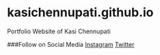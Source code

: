 # kasichennupati.github.io
Portfolio Website of Kasi Chennupati

###Follow on Social Media
[Instagram](https://www.instagram.com/kasichennupati/)
[Twitter](https://twitter.com/KVCsays)